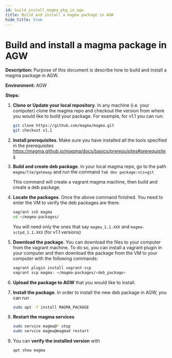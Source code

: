 ```yaml
---
id: build_install_magma_pkg_in_agw
title: Build and install a magma package in AGW
hide_title: true
---
```

# Build and install a magma package in AGW

**Description:** Purpose of this document is describe how to build and install a magma package in AGW.

**Environment:** AGW

**Steps:**

1. **Clone or Update  your local repository**. In any machine (i.e. your computer) clone the magma repo  and checkout the version from where you would like to build your package. For example, for v1.1 you can run:

    ```bash
    git clone https://github.com/magma/magma.git
    git checkout v1.1
    ```

2. **Install prerequisites**. Make sure you have installed all the tools specified in the prerequisites <https://magma.github.io/magma/docs/basics/prerequisites#prerequisites>

3. **Build and create deb package**. In your local magma repo, go to the path `magma/lte/gateway` and run the command `fab dev package:vcs=git`

    This command will create a vagrant magma machine, then build and create a deb package.

4. **Locate the packages**. Once the above command finished. You need to enter the VM to verify the deb packages are there.

    ```bash
    vagrant ssh magma
    cd ~/magma-packages/
    ```

    You will need only the ones that say `magma_1.1.XXX` and `magma-sctpd_1.1.XXX` (for v1.1 versions)

5. **Download the package**. You can download the files to your computer from the vagrant machine. To do so, you can install a vagrant plugin in your computer and then download the package from the VM to your computer with the following commands:

    ```bash
    vagrant plugin install vagrant-scp
    vagrant scp magma: ~/magma-packages/<deb_package>
    ```

6. **Upload the package to AGW** that you would like to install.

7. **Install the package**. In order to install the new deb package in AGW, you can run

    ```bash
    sudo apt -f install MAGMA_PACKAGE
    ```

8. **Restart the magma services**

    ```bash
    sudo service magma@* stop
    sudo service magma@magmad restart
    ```

9. You can **verify the installed version** with

    ```bash
    apt show magma
    ```
